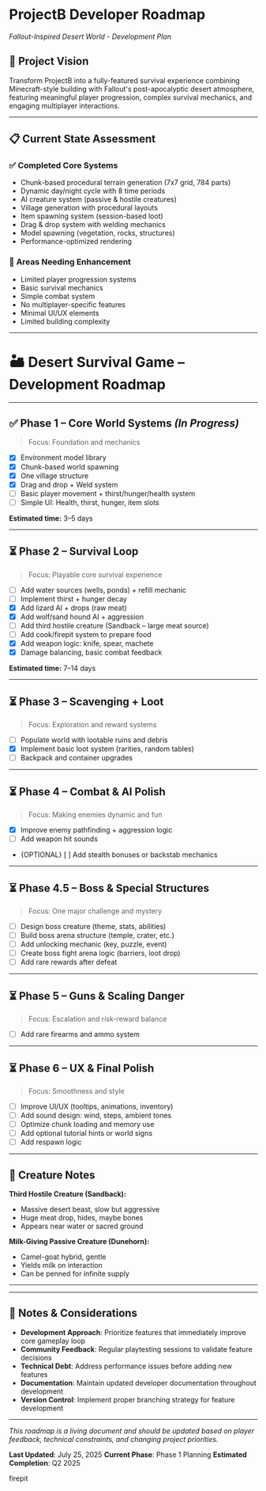 # ProjectB Developer Roadmap
*Fallout-Inspired Desert World - Development Plan*

## 🎯 Project Vision
Transform ProjectB into a fully-featured survival experience combining Minecraft-style building with Fallout's post-apocalyptic desert atmosphere, featuring meaningful player progression, complex survival mechanics, and engaging multiplayer interactions.

---

## 📋 Current State Assessment

### ✅ **Completed Core Systems**
- Chunk-based procedural terrain generation (7x7 grid, 784 parts)
- Dynamic day/night cycle with 8 time periods
- AI creature system (passive & hostile creatures)
- Village generation with procedural layouts
- Item spawning system (session-based loot)
- Drag & drop system with welding mechanics
- Model spawning (vegetation, rocks, structures)
- Performance-optimized rendering

### 🚧 **Areas Needing Enhancement**
- Limited player progression systems
- Basic survival mechanics
- Simple combat system
- No multiplayer-specific features
- Minimal UI/UX elements
- Limited building complexity

---
# 🏜️ Desert Survival Game – Development Roadmap

---

## ✅ Phase 1 – Core World Systems *(In Progress)*
> Focus: Foundation and mechanics

- [x] Environment model library  
- [x] Chunk-based world spawning  
- [x] One village structure
- [x] Drag and drop + Weld system
- [ ] Basic player movement + thirst/hunger/health system
- [ ] Simple UI: Health, thirst, hunger, item slots

**Estimated time:** 3–5 days

---

## ⏳ Phase 2 – Survival Loop
> Focus: Playable core survival experience

- [ ] Add water sources (wells, ponds) + refill mechanic  
- [ ] Implement thirst + hunger decay  
- [x] Add lizard AI + drops (raw meat)  
- [x] Add wolf/sand hound AI + aggression  
- [ ] Add third hostile creature (Sandback – large meat source)  
- [ ] Add cook/firepit system to prepare food
- [x] Add weapon logic: knife, spear, machete
- [x] Damage balancing, basic combat feedback  

**Estimated time:** 7–14 days

---

## ⏳ Phase 3 – Scavenging + Loot
> Focus: Exploration and reward systems

- [ ] Populate world with lootable ruins and debris
- [x] Implement basic loot system (rarities, random tables)  
- [ ] Backpack and container upgrades

---

## ⏳ Phase 4 – Combat & AI Polish
> Focus: Making enemies dynamic and fun

- [x] Improve enemy pathfinding + aggression logic  
- [ ] Add weapon hit sounds
- {OPTIONAL} [ ] Add stealth bonuses or backstab mechanics  

---

## ⏳ Phase 4.5 – Boss & Special Structures
> Focus: One major challenge and mystery

- [ ] Design boss creature (theme, stats, abilities)  
- [ ] Build boss arena structure (temple, crater, etc.)  
- [ ] Add unlocking mechanic (key, puzzle, event)  
- [ ] Create boss fight arena logic (barriers, loot drop)  
- [ ] Add rare rewards after defeat

---

## ⏳ Phase 5 – Guns & Scaling Danger
> Focus: Escalation and risk-reward balance

- [ ] Add rare firearms and ammo system  

---

## ⏳ Phase 6 – UX & Final Polish
> Focus: Smoothness and style

- [ ] Improve UI/UX (tooltips, animations, inventory)  
- [ ] Add sound design: wind, steps, ambient tones  
- [ ] Optimize chunk loading and memory use
- [ ] Add optional tutorial hints or world signs  
- [ ] Add respawn logic

---

## 🌱 Creature Notes

**Third Hostile Creature (Sandback):**
- Massive desert beast, slow but aggressive
- Huge meat drop, hides, maybe bones
- Appears near water or sacred ground

**Milk-Giving Passive Creature (Dunehorn):**
- Camel-goat hybrid, gentle
- Yields milk on interaction
- Can be penned for infinite supply

---


---

## 📝 Notes & Considerations

- **Development Approach**: Prioritize features that immediately improve core gameplay loop
- **Community Feedback**: Regular playtesting sessions to validate feature decisions
- **Technical Debt**: Address performance issues before adding new features
- **Documentation**: Maintain updated developer documentation throughout development
- **Version Control**: Implement proper branching strategy for feature development

---

*This roadmap is a living document and should be updated based on player feedback, technical constraints, and changing project priorities.*

**Last Updated**: July 25, 2025
**Current Phase**: Phase 1 Planning
**Estimated Completion**: Q2 2025


firepit
